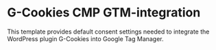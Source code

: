 # G-Cookies CMP GTM-integration
This template provides default consent settings needed to integrate the WordPress plugin G-Cookies into Google Tag Manager.